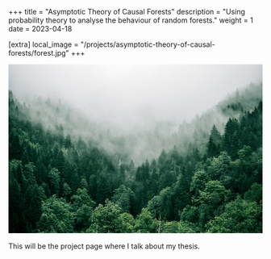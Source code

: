 +++
title = "Asymptotic Theory of Causal Forests"
description = "Using probability theory to analyse the behaviour of random forests."
weight = 1
date = 2023-04-18

[extra]
local_image = "/projects/asymptotic-theory-of-causal-forests/forest.jpg"
+++

![image](forest.jpg)

This will be the project page where I talk about my thesis.
